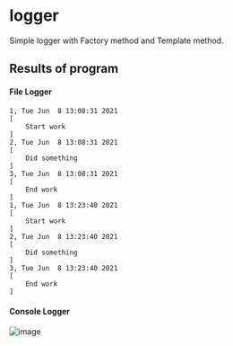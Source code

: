 # logger
Simple logger with Factory method and Template method.

## Results of program

#### File Logger
```
1, Tue Jun  8 13:08:31 2021
[
	Start work
]
2, Tue Jun  8 13:08:31 2021
[
	Did something
]
3, Tue Jun  8 13:08:31 2021
[
	End work
]
1, Tue Jun  8 13:23:40 2021
[
	Start work
]
2, Tue Jun  8 13:23:40 2021
[
	Did something
]
3, Tue Jun  8 13:23:40 2021
[
	End work
]
```

#### Console Logger
![image](https://user-images.githubusercontent.com/34779566/121169851-1b45b900-c85d-11eb-8d6a-79b33601a839.png)
